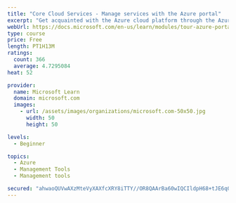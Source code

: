 ```yaml
---
title: "Core Cloud Services - Manage services with the Azure portal"
excerpt: "Get acquainted with the Azure cloud platform through the Azure portal, where you create and manage all of your Azure resources."
webUrl: https://docs.microsoft.com/en-us/learn/modules/tour-azure-portal/
type: course
price: Free
length: PT1H13M
ratings:
  count: 366
  average: 4.7295084
heat: 52

provider:
  name: Microsoft Learn
  domain: microsoft.com
  images:
    - url: /assets/images/organizations/microsoft.com-50x50.jpg
      width: 50
      height: 50

levels:
  - Beginner

topics:
  - Azure
  - Management Tools
  - Management tools

secured: "ahwaoQUVwAXzMteVyXAXfcXRY8iTTY//OR8QAArBa60wIQCIldpH68+tJE6q0ZdCoDg1ZvNSHDpVXiNDVab7yc+9dA02gnuLqPm4NdOUV5OkzMuc3Bv7bLJ7I1WhOV40tegTG2VrBQuws4bWbBSWlz9ovPRaZbpYV4qzTXgKBwM9lJY9zg11AuTYoQlNeIg3LtMEeZVN5fUZErFMuShoSEIXrY/vHX57R+boD2Tp4czix0WYyrcEwr6LRYqCuWf0GTIwnidy2zKJvt2zqgWmAg4fV93GiNM+U/86bIiWwI0QMCr/zkTUR07Oc9rzxIzAj4q2XsqSlkIebTr1tMopDrHcEz4WRJpFPbi2ra+g+XtX5nqqRlgkWnbBxuz9RV7v71y+lkBieVE0f/PGMeKzJCBJBsc3nyUmLTA9HEfgnq4=;ykRG4XvYYenyb83MTM1kkw=="
---
```



